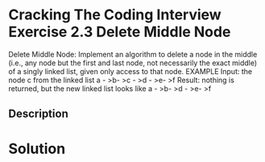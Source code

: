 # Cracking The Coding Interview Exercise 2.3 Delete Middle Node

Delete Middle Node: Implement an algorithm to delete a node in the middle (i.e., any node but
the first and last node, not necessarily the exact middle) of a singly linked list, given only access to
that node.
EXAMPLE
Input: the node c from the linked list a - >b- >c - >d - >e- >f
Result: nothing is returned, but the new linked list looks like a - >b- >d - >e- >f

## Description


# Solution
